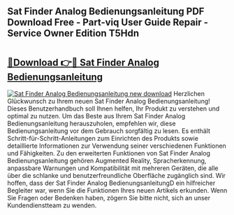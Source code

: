 ## Sat Finder Analog Bedienungsanleitung PDF Download Free - Part-viq User Guide Repair - Service Owner Edition T5Hdn

# <h2><a href="http://df0kp0m.blite.top/?on=Sat+Finder+Analog+Bedienungsanleitung">🔗Download 👉🔴 Sat Finder Analog Bedienungsanleitung</a></h2>

[![Sat Finder Analog Bedienungsanleitung new download](https://i.imgur.com/lujVjoI.png)](http://df0kp0m.blite.top/?on=Sat+Finder+Analog+Bedienungsanleitung)
Herzlichen Glückwunsch zu Ihrem neuen Sat Finder Analog Bedienungsanleitung! Dieses Benutzerhandbuch soll Ihnen helfen, Ihr Produkt zu verstehen und optimal zu nutzen. Um das Beste aus Ihrem Sat Finder Analog Bedienungsanleitung herauszuholen, empfehlen wir, diese Bedienungsanleitung vor dem Gebrauch sorgfältig zu lesen. Es enthält Schritt-für-Schritt-Anleitungen zum Einrichten des Produkts sowie detaillierte Informationen zur Verwendung seiner verschiedenen Funktionen und Fähigkeiten. Zu den erweiterten Funktionen von Sat Finder Analog Bedienungsanleitung gehören Augmented Reality, Spracherkennung, anpassbare Warnungen und Kompatibilität mit mehreren Geräten, die alle über die schlanke und benutzerfreundliche Oberfläche zugänglich sind. Wir hoffen, dass der Sat Finder Analog BedienungsanleitungD ein hilfreicher Begleiter war, wenn Sie die Funktionen Ihres neuen Artikels erkunden. Wenn Sie Fragen oder Bedenken haben, zögern Sie bitte nicht, sich an unser Kundendienstteam zu wenden.
